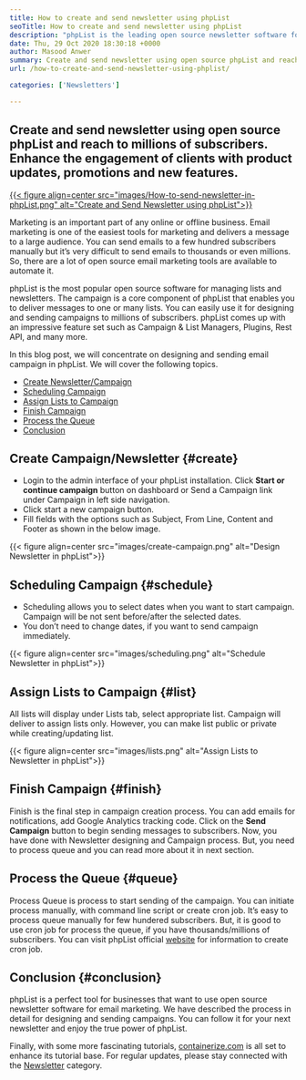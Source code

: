 ```yaml
---
title: How to create and send newsletter using phpList
seoTitle: How to create and send newsletter using phpList
description: "phpList is the leading open source newsletter software for email marketing. This is the beginner's guide for creating and sending newsletter campaigns."
date: Thu, 29 Oct 2020 18:30:18 +0000
author: Masood Anwer
summary: Create and send newsletter using open source phpList and reach to millions of subscribers. Enhance the engagement of clients with product updates, promotions and new features.
url: /how-to-create-and-send-newsletter-using-phplist/

categories: ['Newsletters']

---
```

## Create and send newsletter using open source phpList and reach to millions of subscribers. Enhance the engagement of clients with product updates, promotions and new features.

[{{< figure align=center src="images/How-to-send-newsletter-in-phpList.png" alt="Create and Send Newsletter using phpList">}}][1] 

Marketing is an important part of any online or offline business. Email marketing is one of the easiest tools for marketing and delivers a message to a large audience. You can send emails to a few hundred subscribers manually but it’s very difficult to send emails to thousands or even millions. So, there are a lot of open source email marketing tools are available to automate it.

phpList is the most popular open source software for managing lists and newsletters. The campaign is a core component of phpList that enables you to deliver messages to one or many lists. You can easily use it for designing and sending campaigns to millions of subscribers. phpList comes up with an impressive feature set such as Campaign & List Managers, Plugins, Rest API, and many more.

In this blog post, we will concentrate on designing and sending email campaign in phpList. We will cover the following topics.

  * [Create Newsletter/Campaign][2]
  * [Scheduling Campaign][3]
  * [Assign Lists to Campaign][4]
  * [Finish Campaign][5]
  * [Process the Queue][6]
  * [Conclusion][7]

## **Create Campaign/Newsletter** {#create}

  * Login to the admin interface of your phpList installation. Click **Start or continue campaign** button on dashboard or Send a Campaign link under Campaign in left side navigation.
  * Click start a new campaign button.
  * Fill fields with the options such as Subject, From Line, Content and Footer as shown in the below image.

{{< figure align=center src="images/create-campaign.png" alt="Design Newsletter in phpList">}}  

## **Scheduling Campaign** {#schedule}

  * Scheduling allows you to select dates when you want to start campaign. Campaign will be not sent before/after the selected dates.
  * You don’t need to change dates, if you want to send campaign immediately.

{{< figure align=center src="images/scheduling.png" alt="Schedule Newsletter in phpList">}}  

## **Assign Lists to Campaign** {#list}

All lists will display under Lists tab, select appropriate list. Campaign will deliver to assign lists only. However, you can make list public or private while creating/updating list.

{{< figure align=center src="images/lists.png" alt="Assign Lists to Newsletter in phpList">}}  

## **Finish Campaign** {#finish}

Finish is the final step in campaign creation process. You can add emails for notifications, add Google Analytics tracking code. Click on the **Send Campaign** button to begin sending messages to subscribers. Now, you have done with Newsletter designing and Campaign process. But, you need to process queue and you can read more about it in next section.

## **Process the Queue** {#queue}

Process Queue is process to start sending of the campaign. You can initiate process manually, with command line script or create cron job. It’s easy to process queue manually for few hundered subscribers. But, it is good to use cron job for process the queue, if you have thousands/millions of subscribers. You can visit phpList official [website][8] for information to create cron job.

## **Conclusion** {#conclusion}

phpList is a perfect tool for businesses that want to use open source newsletter software for email marketing. We have described the process in detail for designing and sending campaigns. You can follow it for your next newsletter and enjoy the true power of phpList.

Finally, with some more fascinating tutorials, [containerize.com][9] is all set to enhance its tutorial base. For regular updates, please stay connected with the [Newsletter][10] category.

 [1]: https://products.containerize.com/newsletter/phplist
 [2]: #create
 [3]: #schedule
 [4]: #list
 [5]: #finish
 [6]: #queue
 [7]: #conclusion
 [8]: https://www.phplist.org/manual/books/phplist-manual/page/setting-up-your-cron
 [9]: https://containerize.com
 [10]: https://blog.containerize.com/category/newsletter/